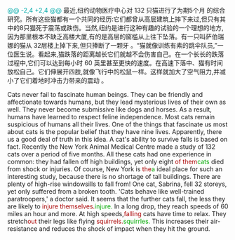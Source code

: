



<span style="color:#0AA">@@ -2,4 +2,4 @@</span>
最近,纽约动物医疗中心对 132 只猫进行了为期5个月 的综合研究。所有这些猫都有一个共同的经历:它们都曾从高层建筑上摔下来过,但只有其中的8只猫死于震荡或跌伤。当然,纽约是进行这种有趣的试验的一个理想的地方,因为那里根本不缺乏高楼大厦,有的是高层的窗槛从上往下坠落。有一只叫萨伯瑞娜的猫从 32层楼上掉下来,但只捧断了一颗牙 。“猫就像训练有素的跳伞队员,”一位医生说。看起来,猫跌落的距离越长它们就越不会伤害自己。在一个长长的跌落过程中,它们可以达到每小时 60 英里甚至更快的速度。在高速下落中、猫有时间放松自己。它们伸展开四肢,就像飞行中的松鼠一样。这样就加大了空气阻力,并减小了它们着地时冲击力带来的震动 。

Cats never fail to fascinate human beings. They can be friendly and affectionate towards humans, but they lead mysterious lives of their own as well. They never become submissive like dogs and horses. As a result, humans have learned to respect feline independence. Most cats remain suspicious of humans all their lives. One of the things that fascinate us most about cats is the popular belief that they have nine lives. Apparently, there us a good deal of truth in this idea. A cat's ability to survive falls is based on fact.
Recently the New York Animal Medical Centre made a study of 132 cats over a period of five months. All these cats had one experience in common: they had fallen off high buildings, yet only eight <span style="color:#A00">of them</span><span style="color:#0A0">cats</span> died from shock or injuries. Of course, New York is <span style="color:#A00">the</span><span style="color:#0A0">a</span> ideal place for such an interesting study, because there is no shortage of tall buildings. There are plenty of high-rise windowsills to fall from! One cat, Sabrina, fell 32 storeys, yet only suffered from a broken tooth. 'Cats behave like well-trained paratroopers,' a doctor said. It seems that the further cats fall, the less they are likely to <span style="color:#A00">injure themselves.</span><span style="color:#0A0">injure.</span> In a long drop, they reach speeds of 60 miles an hour and more. At high speeds,<span style="color:#A00">falling</span> cats have time to relax. They stretch<span style="color:#A00">out</span> their legs like flying <span style="color:#A00">squirrels.</span><span style="color:#0A0">squirrles.</span> This increases their air-resistance and reduces the shock of impact when they hit the ground.
